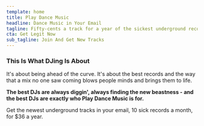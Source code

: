 ```yaml
---
template: home
title: Play Dance Music
headline: Dance Music in Your Email
tagline: Fifty-cents a track for a year of the sickest underground records to spin. 
cta: Get Legit Now
sub_tagline: Join And Get New Tracks
---
```


### This Is What DJing Is About

It's about being ahead of the curve. It's about the best records and the way that a mix no one saw coming blows people minds and brings them to life.

**The best DJs are always diggin', always finding the new beastness - and the best DJs are exactly who Play Dance Music is for.**

Get the newest underground tracks in your email, 10 sick records a month, for $36 a year. 
